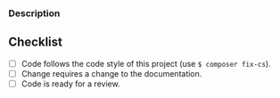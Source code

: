 ### Description 

<!-- What problem are you trying to solve? How did you solve the problem? -->

## Checklist

- [ ] Code follows the code style of this project (use `$ composer fix-cs`).
- [ ] Change requires a change to the documentation.
- [ ] Code is ready for a review.
